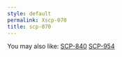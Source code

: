 ```yaml
---
style: default
permalink: Xscp-070
title: scp-070
---
```

You may also like:
[SCP-840](http://scp-wiki.net/scp-840)
[SCP-954](http://scp-wiki.net/scp-954)